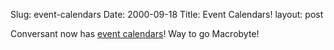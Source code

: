 Slug: event-calendars
Date: 2000-09-18
Title: Event Calendars!
layout: post

Conversant now has <a href="http://www.free-conversant.com/free-conversant/calendarDemo/calendar">event calendars</a>! Way to go Macrobyte!
